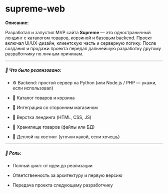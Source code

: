 # supreme-web

**Описание:**

Разработал и запустил MVP сайта **Supreme** — это одностраничный лендинг с каталогом товаров, корзиной и базовым backend. Проект включал UI/UX-дизайн, клиентскую часть и серверную логику. После создания и продажи проекта передал дальнейшую разработку другому разработчику по личным причинам.

---

##### **🔧 Что было реализовано:**

- ⚙️ Backend: простой сервер на Python (или Node.js / PHP — укажи, если использовал)
    
- 🛒 Каталог товаров и корзина
    
- 🔗 Интеграция со сторонним магазином
    
- 🎨 Верстка лендинга (HTML, CSS, JS)
    
- 🧱 Хранилище товаров (файлы или БД)
    
- 🚀 Деплой на хостинг (уточни какой, если хочешь)
    

---

##### **🧠 Роль:**

- Полный цикл: от идеи до реализации
    
- Ответственность за архитектуру и первую версию
    
- Передача проекта следующему разработчику
